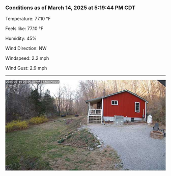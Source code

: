 ### Conditions as of March 14, 2025 at 5:19:44 PM CDT 

Temperature: 77.10 &deg;F

Feels like: 77.10 &deg;F

Humidity: 45%

Wind Direction: NW

Windspeed: 2.2 mph

Wind Gust: 2.9 mph

---

<img src="./images/latest.jpeg"/>

